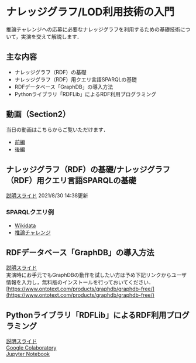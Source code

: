 # ナレッジグラフ/LOD利用技術の入門

推論チャレンジへの応募に必要なナレッジグラフを利用するための基礎技術について，実演を交えて解説します．  

## 主な内容
- ナレッジグラフ（RDF）の基礎
- ナレッジグラフ（RDF）用クエリ言語SPARQLの基礎
- RDFデータベース「GraphDB」の導入方法
- Pythonライブラリ「RDFLib」によるRDF利用プログラミング

## 動画（Section2）
当日の動画はこちらからご覧いただけます．
- [前編](https://drive.google.com/file/d/1okQgmlbKyu0iMypcrqk90Zbg8X787GlJ/view?usp=sharing)
- [後編](https://drive.google.com/file/d/19YKSsUalvVSGinYtCwi2R7zHIp3W0EBU/view?usp=sharing)

## ナレッジグラフ（RDF）の基礎/ナレッジグラフ（RDF）用クエリ言語SPARQLの基礎
[説明スライド](KGRC-WS-2021_0830RDF-SPARQLv2.pdf) 2021/8/30 14:38更新  
### SPARQLクエリ例
- [Wikidata](SPARQL-sample.md)
- [推論チャレンジ](https://github.com/KnowledgeGraphJapan/LOD-ws-2020/blob/master/kgrc2020ws/SPARQL-Sample-KGRC2020.md)
　
## RDFデータベース「GraphDB」の導入方法
[説明スライド](KGRC-WS-2021_0830_GraphDB_python.pdf)  
実演時にお手元でもGraphDBの動作を試したい方は予め下記リンクからユーザ情報を入力し，無料版のインストールを行っておいてください．  
[https://www.ontotext.com/products/graphdb/graphdb-free/](https://www.ontotext.com/products/graphdb/graphdb-free/)  

## Pythonライブラリ「RDFLib」によるRDF利用プログラミング
[説明スライド](KGRC-WS-2021_0830_GraphDB_python.pdf)  
[Google Colaboratory](https://colab.research.google.com/drive/1Sj4b32IRE2nN3tlfiz0O8XHTXFDBnjC7?usp=sharing)  
[Jupyter Notebook](https://github.com/KnowledgeGraphJapan/KGRC-ws-2021/blob/main/Section2/kgrc_ws_2021_sample.ipynb)

